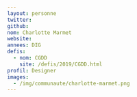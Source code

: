 ```yaml
---
layout: personne
twitter: 
github: 
nom: Charlotte Marmet
website: 
annees: DIG
defis: 
  - nom: CGDD
    site: /defis/2019/CGDD.html
profil: Designer
images:
  - /img/communaute/charlotte-marmet.png
---
```


